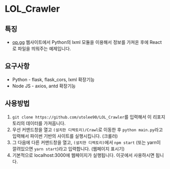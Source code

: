 # LOL_Crawler
## 특징
- [op.gg](https://op.gg/) 웹사이트에서 Python의 lxml 모듈을 이용해서 정보를 가져온 후에 React로 파일을 띄워주는 예제입니다. 
## 요구사항
- Python - flask, flask_cors, lxml 확장기능
- Node JS -  axios, antd 확장기능
## 사용방법
1. `git clone https://github.com/utolee90/LOL_Crawler`를 입력해서 이 리포지토리의 데이터를 가져옵니다.
1. 우선 커맨드창을 열고 `(설치한 디렉토리)/Crawl`로 이동한 후 `python main.py`라고 입력해서 파이썬 기반의 사이트를 실행시킵니다. (크롤러)
1. 그 다음에 다른 커맨드창을 열고, `(설치한 디렉토리)`에서 `npm start` (또는 yarn이 깔려있으면 `yarn start`)라고 입력합니다. (웹페이지 표시기)
1. 기본적으로 localhost:3000에 웹페이지가 실행됩니다. 이곳에서 사용하시면 됩니다.
